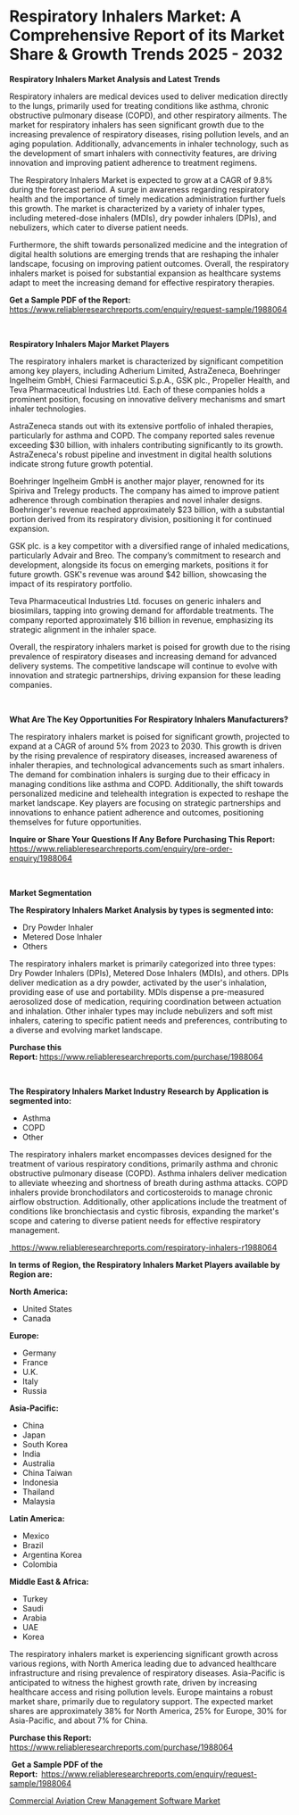 <p><h1>Respiratory Inhalers Market: A Comprehensive Report of its Market Share & Growth Trends 2025 - 2032</h1></p><p><strong>Respiratory Inhalers Market Analysis and Latest Trends</strong></p>
<p><p>Respiratory inhalers are medical devices used to deliver medication directly to the lungs, primarily used for treating conditions like asthma, chronic obstructive pulmonary disease (COPD), and other respiratory ailments. The market for respiratory inhalers has seen significant growth due to the increasing prevalence of respiratory diseases, rising pollution levels, and an aging population. Additionally, advancements in inhaler technology, such as the development of smart inhalers with connectivity features, are driving innovation and improving patient adherence to treatment regimens.</p><p>The Respiratory Inhalers Market is expected to grow at a CAGR of 9.8% during the forecast period. A surge in awareness regarding respiratory health and the importance of timely medication administration further fuels this growth. The market is characterized by a variety of inhaler types, including metered-dose inhalers (MDIs), dry powder inhalers (DPIs), and nebulizers, which cater to diverse patient needs.</p><p>Furthermore, the shift towards personalized medicine and the integration of digital health solutions are emerging trends that are reshaping the inhaler landscape, focusing on improving patient outcomes. Overall, the respiratory inhalers market is poised for substantial expansion as healthcare systems adapt to meet the increasing demand for effective respiratory therapies.</p></p>
<p><strong>Get a Sample PDF of the Report:&nbsp;</strong> <a href="https://www.reliableresearchreports.com/enquiry/request-sample/1988064?utm_campaign=3430&utm_medium=2&utm_source=Github&utm_content=ia&utm_term=28032025&utm_id=respiratory-inhalers">https://www.reliableresearchreports.com/enquiry/request-sample/1988064</a></p>
<p>&nbsp;</p>
<p><strong>Respiratory Inhalers Major Market Players</strong></p>
<p><p>The respiratory inhalers market is characterized by significant competition among key players, including Adherium Limited, AstraZeneca, Boehringer Ingelheim GmbH, Chiesi Farmaceutici S.p.A., GSK plc., Propeller Health, and Teva Pharmaceutical Industries Ltd. Each of these companies holds a prominent position, focusing on innovative delivery mechanisms and smart inhaler technologies.</p><p>AstraZeneca stands out with its extensive portfolio of inhaled therapies, particularly for asthma and COPD. The company reported sales revenue exceeding $30 billion, with inhalers contributing significantly to its growth. AstraZeneca's robust pipeline and investment in digital health solutions indicate strong future growth potential.</p><p>Boehringer Ingelheim GmbH is another major player, renowned for its Spiriva and Trelegy products. The company has aimed to improve patient adherence through combination therapies and novel inhaler designs. Boehringer's revenue reached approximately $23 billion, with a substantial portion derived from its respiratory division, positioning it for continued expansion.</p><p>GSK plc. is a key competitor with a diversified range of inhaled medications, particularly Advair and Breo. The company’s commitment to research and development, alongside its focus on emerging markets, positions it for future growth. GSK's revenue was around $42 billion, showcasing the impact of its respiratory portfolio.</p><p>Teva Pharmaceutical Industries Ltd. focuses on generic inhalers and biosimilars, tapping into growing demand for affordable treatments. The company reported approximately $16 billion in revenue, emphasizing its strategic alignment in the inhaler space.</p><p>Overall, the respiratory inhalers market is poised for growth due to the rising prevalence of respiratory diseases and increasing demand for advanced delivery systems. The competitive landscape will continue to evolve with innovation and strategic partnerships, driving expansion for these leading companies.</p></p>
<p>&nbsp;</p>
<p><strong>What Are The Key Opportunities For Respiratory Inhalers Manufacturers?</strong></p>
<p><p>The respiratory inhalers market is poised for significant growth, projected to expand at a CAGR of around 5% from 2023 to 2030. This growth is driven by the rising prevalence of respiratory diseases, increased awareness of inhaler therapies, and technological advancements such as smart inhalers. The demand for combination inhalers is surging due to their efficacy in managing conditions like asthma and COPD. Additionally, the shift towards personalized medicine and telehealth integration is expected to reshape the market landscape. Key players are focusing on strategic partnerships and innovations to enhance patient adherence and outcomes, positioning themselves for future opportunities.</p></p>
<p><strong>Inquire or Share Your Questions If Any Before Purchasing This Report:</strong> <a href="https://www.reliableresearchreports.com/enquiry/pre-order-enquiry/1988064?utm_campaign=3430&utm_medium=2&utm_source=Github&utm_content=ia&utm_term=28032025&utm_id=respiratory-inhalers">https://www.reliableresearchreports.com/enquiry/pre-order-enquiry/1988064</a></p>
<p>&nbsp;</p>
<p><strong>Market Segmentation</strong></p>
<p><strong>The Respiratory Inhalers Market Analysis by types is segmented into:</strong></p>
<p><ul><li>Dry Powder Inhaler</li><li>Metered Dose Inhaler</li><li>Others</li></ul></p>
<p><p>The respiratory inhalers market is primarily categorized into three types: Dry Powder Inhalers (DPIs), Metered Dose Inhalers (MDIs), and others. DPIs deliver medication as a dry powder, activated by the user's inhalation, providing ease of use and portability. MDIs dispense a pre-measured aerosolized dose of medication, requiring coordination between actuation and inhalation. Other inhaler types may include nebulizers and soft mist inhalers, catering to specific patient needs and preferences, contributing to a diverse and evolving market landscape.</p></p>
<p><strong>Purchase this Report:&nbsp;</strong><a href="https://www.reliableresearchreports.com/purchase/1988064?utm_campaign=3430&utm_medium=2&utm_source=Github&utm_content=ia&utm_term=28032025&utm_id=respiratory-inhalers">https://www.reliableresearchreports.com/purchase/1988064</a></p>
<p>&nbsp;</p>
<p><strong>The Respiratory Inhalers Market Industry Research by Application is segmented into:</strong></p>
<p><ul><li>Asthma</li><li>COPD</li><li>Other</li></ul></p>
<p><p>The respiratory inhalers market encompasses devices designed for the treatment of various respiratory conditions, primarily asthma and chronic obstructive pulmonary disease (COPD). Asthma inhalers deliver medication to alleviate wheezing and shortness of breath during asthma attacks. COPD inhalers provide bronchodilators and corticosteroids to manage chronic airflow obstruction. Additionally, other applications include the treatment of conditions like bronchiectasis and cystic fibrosis, expanding the market's scope and catering to diverse patient needs for effective respiratory management.</p></p>
<p><a href="https://www.reliableresearchreports.com/respiratory-inhalers-r1988064?utm_campaign=3430&utm_medium=2&utm_source=Github&utm_content=ia&utm_term=28032025&utm_id=respiratory-inhalers">&nbsp;https://www.reliableresearchreports.com/respiratory-inhalers-r1988064</a></p>
<p><strong>In terms of Region, the Respiratory Inhalers Market Players available by Region are:</strong></p>
<p>
    <p> <strong> North America: </strong>
        <ul>
            <li>United States</li>
            <li>Canada</li>
        </ul>
        </p> 
    <p> <strong> Europe: </strong>
        <ul>
            <li>Germany</li>
            <li>France</li>
            <li>U.K.</li>
            <li>Italy</li>
            <li>Russia</li>
        </ul>
        </p> 
    <p> <strong> Asia-Pacific: </strong>
        <ul>
            <li>China</li>
            <li>Japan</li>
            <li>South Korea</li>
            <li>India</li>
            <li>Australia</li>
            <li>China Taiwan</li>
            <li>Indonesia</li>
            <li>Thailand</li>
            <li>Malaysia</li>
        </ul>
        </p> 
    <p> <strong> Latin America: </strong>
        <ul>
            <li>Mexico</li>
            <li>Brazil</li>
            <li>Argentina Korea</li>
            <li>Colombia</li>
        </ul>
        </p> 
    <p> <strong> Middle East & Africa: </strong>
        <ul>
            <li>Turkey</li>
            <li>Saudi</li>
            <li>Arabia</li>
            <li>UAE</li>
            <li>Korea</li>
        </ul>
    </p>
    </p>
<p><p>The respiratory inhalers market is experiencing significant growth across various regions, with North America leading due to advanced healthcare infrastructure and rising prevalence of respiratory diseases. Asia-Pacific is anticipated to witness the highest growth rate, driven by increasing healthcare access and rising pollution levels. Europe maintains a robust market share, primarily due to regulatory support. The expected market shares are approximately 38% for North America, 25% for Europe, 30% for Asia-Pacific, and about 7% for China.</p></p>
<p><strong>Purchase this Report: </strong><a href="https://www.reliableresearchreports.com/purchase/1988064?utm_campaign=3430&utm_medium=2&utm_source=Github&utm_content=ia&utm_term=28032025&utm_id=respiratory-inhalers">https://www.reliableresearchreports.com/purchase/1988064</a></p>
<p>&nbsp;<strong>Get a Sample PDF of the Report:&nbsp;&nbsp;</strong><a href="https://www.reliableresearchreports.com/enquiry/request-sample/1988064?utm_campaign=3430&utm_medium=2&utm_source=Github&utm_content=ia&utm_term=28032025&utm_id=respiratory-inhalers">https://www.reliableresearchreports.com/enquiry/request-sample/1988064</a></p>
<p><strong></strong></p>
<p><p><a href="https://github.com/alasmyayock/Market-Research-Report-List-1/blob/main/commercial-aviation-crew-management-software-market.md?utm_campaign=3430&utm_medium=2&utm_source=Github&utm_content=ia&utm_term=28032025&utm_id=respiratory-inhalers">Commercial Aviation Crew Management Software Market</a></p></p>